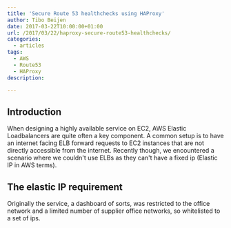 ```yaml
---
title: 'Secure Route 53 healthchecks using HAProxy'
author: Tibo Beijen
date: 2017-03-22T10:00:00+01:00
url: /2017/03/22/haproxy-secure-route53-healthchecks/
categories:
  - articles
tags:
  - AWS
  - Route53
  - HAProxy
description: 

---
```

## Introduction
When designing a highly available service on EC2, AWS Elastic Loadbalancers are quite often a key component. A common setup is to have an internet facing ELB forward requests to EC2 instances that are not directly accessible from the internet. Recently though, we encountered a scenario where we couldn't use ELBs as they can't have a fixed ip (Elastic IP in AWS terms).

## The elastic IP requirement
Originally the service, a dashboard of sorts, was restricted to the office network and a limited number of supplier office networks, so whitelisted to a set of ips. 
